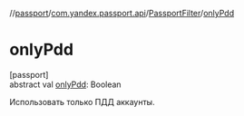 //[passport](../../../index.md)/[com.yandex.passport.api](../index.md)/[PassportFilter](index.md)/[onlyPdd](only-pdd.md)

# onlyPdd

[passport]\
abstract val [onlyPdd](only-pdd.md): Boolean

Использовать только ПДД аккаунты.
